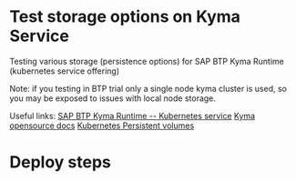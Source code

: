 # Test storage options on Kyma Service

Testing various storage (persistence options) for SAP BTP Kyma Runtime (kubernetes service offering) 

Note: if you testing in BTP trial only a single node kyma cluster is used, so you may be exposed to issues with local node storage.


Useful links: 
[SAP BTP Kyma Runtime -- Kubernetes service](https://discovery-center.cloud.sap/serviceCatalog/kyma-runtime?region=all)
[Kyma opensource docs](https://kyma-project.io/)
[Kubernetes Persistent volumes](https://kubernetes.io/docs/concepts/storage/persistent-volumes/)


# Deploy steps 
```

```
